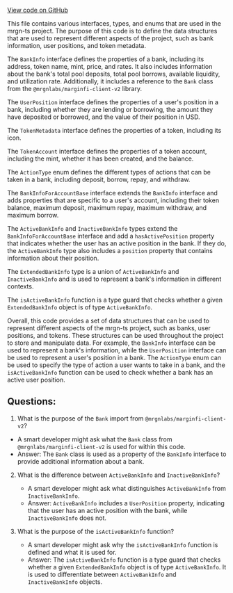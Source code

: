 [View code on GitHub](https://github.com/mrgnlabs/mrgn-ts/apps/marginfi-v2-ui/src/types.ts)

This file contains various interfaces, types, and enums that are used in the mrgn-ts project. The purpose of this code is to define the data structures that are used to represent different aspects of the project, such as bank information, user positions, and token metadata.

The `BankInfo` interface defines the properties of a bank, including its address, token name, mint, price, and rates. It also includes information about the bank's total pool deposits, total pool borrows, available liquidity, and utilization rate. Additionally, it includes a reference to the `Bank` class from the `@mrgnlabs/marginfi-client-v2` library.

The `UserPosition` interface defines the properties of a user's position in a bank, including whether they are lending or borrowing, the amount they have deposited or borrowed, and the value of their position in USD.

The `TokenMetadata` interface defines the properties of a token, including its icon.

The `TokenAccount` interface defines the properties of a token account, including the mint, whether it has been created, and the balance.

The `ActionType` enum defines the different types of actions that can be taken in a bank, including deposit, borrow, repay, and withdraw.

The `BankInfoForAccountBase` interface extends the `BankInfo` interface and adds properties that are specific to a user's account, including their token balance, maximum deposit, maximum repay, maximum withdraw, and maximum borrow.

The `ActiveBankInfo` and `InactiveBankInfo` types extend the `BankInfoForAccountBase` interface and add a `hasActivePosition` property that indicates whether the user has an active position in the bank. If they do, the `ActiveBankInfo` type also includes a `position` property that contains information about their position.

The `ExtendedBankInfo` type is a union of `ActiveBankInfo` and `InactiveBankInfo` and is used to represent a bank's information in different contexts.

The `isActiveBankInfo` function is a type guard that checks whether a given `ExtendedBankInfo` object is of type `ActiveBankInfo`.

Overall, this code provides a set of data structures that can be used to represent different aspects of the mrgn-ts project, such as banks, user positions, and tokens. These structures can be used throughout the project to store and manipulate data. For example, the `BankInfo` interface can be used to represent a bank's information, while the `UserPosition` interface can be used to represent a user's position in a bank. The `ActionType` enum can be used to specify the type of action a user wants to take in a bank, and the `isActiveBankInfo` function can be used to check whether a bank has an active user position.
## Questions: 
 1. What is the purpose of the `Bank` import from `@mrgnlabs/marginfi-client-v2`?
   - A smart developer might ask what the `Bank` class from `@mrgnlabs/marginfi-client-v2` is used for within this code.
   - Answer: The `Bank` class is used as a property of the `BankInfo` interface to provide additional information about a bank.

2. What is the difference between `ActiveBankInfo` and `InactiveBankInfo`?
   - A smart developer might ask what distinguishes `ActiveBankInfo` from `InactiveBankInfo`.
   - Answer: `ActiveBankInfo` includes a `UserPosition` property, indicating that the user has an active position with the bank, while `InactiveBankInfo` does not.

3. What is the purpose of the `isActiveBankInfo` function?
   - A smart developer might ask why the `isActiveBankInfo` function is defined and what it is used for.
   - Answer: The `isActiveBankInfo` function is a type guard that checks whether a given `ExtendedBankInfo` object is of type `ActiveBankInfo`. It is used to differentiate between `ActiveBankInfo` and `InactiveBankInfo` objects.